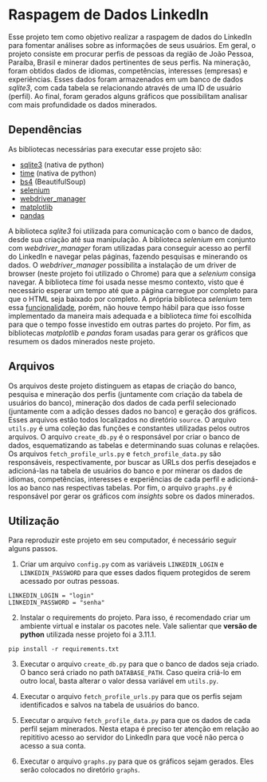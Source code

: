 # Raspagem de Dados LinkedIn
Esse projeto tem como objetivo realizar a raspagem de dados do LinkedIn para fomentar análises sobre as informações de seus usuários. Em geral, o projeto consiste em procurar perfis de pessoas da região de João Pessoa, Paraíba, Brasil e minerar dados pertinentes de seus perfis. Na mineração, foram obtidos dados de idiomas, competências, interesses (empresas) e experiências. Esses dados foram armazenados em um banco de dados *sqlite3*, com cada tabela se relacionando através de uma ID de usuário (perfil). Ao final, foram gerados alguns gráficos que possibilitam analisar com mais profundidade os dados minerados.


## Dependências
As bibliotecas necessárias para executar esse projeto são:

- [sqlite3](https://docs.python.org/3/library/sqlite3.html) (nativa de python)
- [time](https://docs.python.org/3/library/time.html) (nativa de python)
- [bs4](https://beautiful-soup-4.readthedocs.io/en/latest/) (BeautifulSoup)
- [selenium](https://selenium-python.readthedocs.io/)
- [webdriver_manager](https://github.com/SergeyPirogov/webdriver_manager)
- [matplotlib](https://matplotlib.org/stable/index.html)
- [pandas](https://pandas.pydata.org/docs/)

A biblioteca *sqlite3* foi utilizada para comunicação com o banco de dados, desde sua criação até sua manipulação. A biblioteca *selenium* em conjunto com *webdriver_manager* foram utilizadas para conseguir acesso ao perfil do LinkedIn e navegar pelas páginas, fazendo pesquisas e minerando os dados. O *webdriver_manager* possibilita a instalação de um driver de browser (neste projeto foi utilizado o Chrome) para que a *selenium* consiga navegar. A biblioteca *time* foi usada nesse mesmo contexto, visto que é necessário esperar um tempo até que a página carregue por completo para que o HTML seja baixado por completo. A própria biblioteca *selenium* tem essa [funcionalidade](https://www.selenium.dev/documentation/webdriver/waits/), porém, não houve tempo hábil para que isso fosse implementado da maneira mais adequada e a biblioteca *time* foi escolhida para que o tempo fosse investido em outras partes do projeto. Por fim, as bibliotecas *matplotlib* e *pandas* foram usadas para gerar os gráficos que resumem os dados minerados neste projeto.


## Arquivos
Os arquivos deste projeto distinguem as etapas de criação do banco, pesquisa e mineração dos perfis (juntamente com criação da tabela de usuários do banco), mineração dos dados de cada perfil selecionado (juntamente com a adição desses dados no banco) e geração dos gráficos. Esses arquivos estão todos localizados no diretório ```source```. O arquivo ```utils.py``` é uma coleção das funções e constantes utilizadas pelos outros arquivos. O arquivo ```create_db.py``` é o responsável por criar o banco de dados, esquematizando as tabelas e determinando suas colunas e relações. Os arquivos ```fetch_profile_urls.py``` e ```fetch_profile_data.py``` são responsáveis, respectivamente, por buscar as URLs dos perfis desejados e adicioná-las na tabela de usuários do banco e por minerar os dados de idiomas, competências, interesses e experiências de cada perfil e adicioná-los ao banco nas respectivas tabelas. Por fim, o arquivo ```graphs.py``` é responsável por gerar os gráficos com *insights* sobre os dados minerados.


## Utilização

Para reproduzir este projeto em seu computador, é necessário seguir alguns passos.

1. Criar um arquivo `config.py` com as variáveis `LINKEDIN_LOGIN` e `LINKEDIN_PASSWORD` para que esses dados fiquem protegidos de serem acessado por outras pessoas.

```
LINKEDIN_LOGIN = "login"
LINKEDIN_PASSWORD = "senha"
```

2. Instalar o requirements do projeto. Para isso, é recomendado criar um ambiente virtual e instalar os pacotes nele. Vale salientar que **versão de python** utilizada nesse projeto foi a 3.11.1.

```
pip install -r requirements.txt
```

3. Executar o arquivo ```create_db.py``` para que o banco de dados seja criado. O banco será criado no path ```DATABASE_PATH```. Caso queira criá-lo em outro local, basta alterar o valor dessa variável em ```utils.py```.

4. Executar o arquivo ```fetch_profile_urls.py``` para que os perfis sejam identificados e salvos na tabela de usuários do banco.

5. Executar o arquivo ```fetch_profile_data.py``` para que os dados de cada perfil sejam minerados. Nesta etapa é preciso ter atenção em relação ao repititivo acesso ao servidor do LinkedIn para que você não perca o acesso a sua conta.

6. Executar o arquivo ```graphs.py``` para que os gráficos sejam gerados. Eles serão colocados no diretório ```graphs```.





